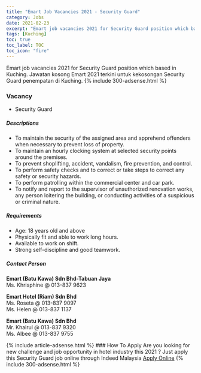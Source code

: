 ```yaml
---
title: "Emart Job Vacancies 2021 - Security Guard" 
category: Jobs 
date: 2021-02-23 
excerpt: "Emart job vacancies 2021 for Security Guard position which based in Kuching. Jawatan kosong Emart 2021 terkini untuk kekosongan Security Guard penempatan di Kuching" 
tags: [Kuching] 
toc: true 
toc_label: TOC 
toc_icon: "fire" 
--- 
```


Emart job vacancies 2021 for Security Guard position which based in Kuching. Jawatan kosong Emart 2021 terkini untuk kekosongan Security Guard penempatan di Kuching. 
{% include 300-adsense.html %} 
### Vacancy 
- Security Guard 
<div><div><div><h5><b>Descriptions</b></h5>
<ul><li>To maintain the security of the assigned area and apprehend offenders when necessary to prevent loss of property.</li>
<li>To maintain an hourly clocking system at selected security points around the premises.</li>
<li>To prevent shoplifting, accident, vandalism, fire prevention, and control.</li>
<li>To perform safety checks and to correct or take steps to correct any safety or security hazards.</li>
<li>To perform patrolling within the commercial center and car park.</li>
<li>To notify and report to the supervisor of unauthorized renovation works, any person loitering the building, or conducting activities of a suspicious or criminal nature.</li>
</ul></div><div><h5><b>Requirements</b></h5>
<ul><li>Age: 18 years old and above</li>
<li>Physically fit and able to work long hours.</li>
<li>Available to work on shift.</li>
<li>Strong self-discipline and good teamwork.</li>
</ul></div><div><h5><b>Contact Person</b></h5>
<p><b>
Emart (Batu Kawa) Sdn Bhd-Tabuan Jaya</b><br>
Ms. Khrisphine @ 013-837 9623</p>
<p><b>
Emart Hotel (Riam) Sdn Bhd</b><br>
Ms. Roseta @ 013-837 9097<br>
Ms. Helen @ 013-837 1137</p>
<p><b>
Emart (Batu Kawa) Sdn Bhd</b><br>
Mr. Khairul @ 013-837 9320<br>
Ms. Albee @ 013-837 9755</p></div></div></div> 
{% include article-adsense.html %} 
### How To Apply 
Are you looking for new challenge and job opportunity in hotel industry this 2021 ?
Just apply this Security Guard job online through Indeed Malaysia 
<a href="https://malaysia.indeed.com/viewjob?jk=0533bd50a4d38a5c" class="btn btn--info" target="_blank" rel="nofollow noopenner">Apply Online</a> 
{% include 300-adsense.html %} 